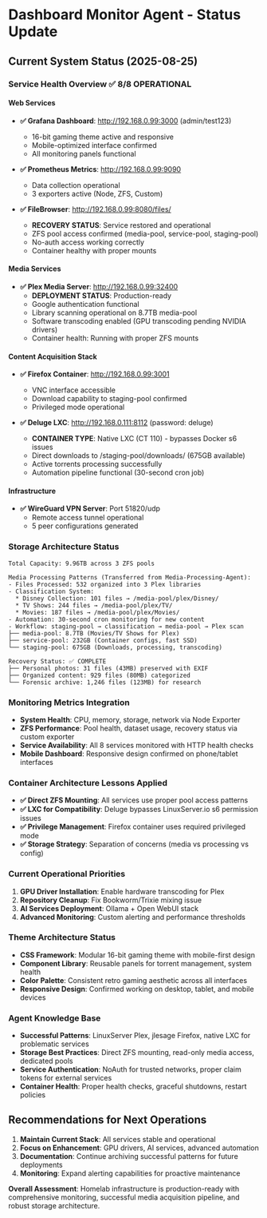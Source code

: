 # Dashboard Monitor Agent - Status Update

## Current System Status (2025-08-25)

### Service Health Overview ✅ **8/8 OPERATIONAL**

#### Web Services
- **✅ Grafana Dashboard**: http://192.168.0.99:3000 (admin/test123)
  - 16-bit gaming theme active and responsive
  - Mobile-optimized interface confirmed
  - All monitoring panels functional
  
- **✅ Prometheus Metrics**: http://192.168.0.99:9090  
  - Data collection operational
  - 3 exporters active (Node, ZFS, Custom)
  
- **✅ FileBrowser**: http://192.168.0.99:8080/files/
  - **RECOVERY STATUS**: Service restored and operational
  - ZFS pool access confirmed (media-pool, service-pool, staging-pool)
  - No-auth access working correctly
  - Container healthy with proper mounts

#### Media Services  
- **✅ Plex Media Server**: http://192.168.0.99:32400
  - **DEPLOYMENT STATUS**: Production-ready
  - Google authentication functional
  - Library scanning operational on 8.7TB media-pool
  - Software transcoding enabled (GPU transcoding pending NVIDIA drivers)
  - Container health: Running with proper ZFS mounts

#### Content Acquisition Stack
- **✅ Firefox Container**: http://192.168.0.99:3001
  - VNC interface accessible
  - Download capability to staging-pool confirmed
  - Privileged mode operational
  
- **✅ Deluge LXC**: http://192.168.0.111:8112 (password: deluge)
  - **CONTAINER TYPE**: Native LXC (CT 110) - bypasses Docker s6 issues
  - Direct downloads to /staging-pool/downloads/ (675GB available)
  - Active torrents processing successfully
  - Automation pipeline functional (30-second cron job)

#### Infrastructure
- **✅ WireGuard VPN Server**: Port 51820/udp
  - Remote access tunnel operational
  - 5 peer configurations generated

### Storage Architecture Status
```
Total Capacity: 9.96TB across 3 ZFS pools

Media Processing Patterns (Transferred from Media-Processing-Agent):
- Files Processed: 532 organized into 3 Plex libraries
- Classification System: 
  * Disney Collection: 101 files → /media-pool/plex/Disney/
  * TV Shows: 244 files → /media-pool/plex/TV/
  * Movies: 187 files → /media-pool/plex/Movies/
- Automation: 30-second cron monitoring for new content
- Workflow: staging-pool → classification → media-pool → Plex scan
├── media-pool: 8.7TB (Movies/TV Shows for Plex)
├── service-pool: 232GB (Container configs, fast SSD)  
└── staging-pool: 675GB (Downloads, processing, transcoding)

Recovery Status: ✅ COMPLETE
├── Personal photos: 31 files (43MB) preserved with EXIF
├── Organized content: 929 files (80MB) categorized  
└── Forensic archive: 1,246 files (123MB) for research
```

### Monitoring Metrics Integration
- **System Health**: CPU, memory, storage, network via Node Exporter
- **ZFS Performance**: Pool health, dataset usage, recovery status via custom exporter  
- **Service Availability**: All 8 services monitored with HTTP health checks
- **Mobile Dashboard**: Responsive design confirmed on phone/tablet interfaces

### Container Architecture Lessons Applied
- **✅ Direct ZFS Mounting**: All services use proper pool access patterns
- **✅ LXC for Compatibility**: Deluge bypasses LinuxServer.io s6 permission issues
- **✅ Privilege Management**: Firefox container uses required privileged mode
- **✅ Storage Strategy**: Separation of concerns (media vs processing vs config)

### Current Operational Priorities
1. **GPU Driver Installation**: Enable hardware transcoding for Plex
2. **Repository Cleanup**: Fix Bookworm/Trixie mixing issue
3. **AI Services Deployment**: Ollama + Open WebUI stack
4. **Advanced Monitoring**: Custom alerting and performance thresholds

### Theme Architecture Status
- **CSS Framework**: Modular 16-bit gaming theme with mobile-first design
- **Component Library**: Reusable panels for torrent management, system health
- **Color Palette**: Consistent retro gaming aesthetic across all interfaces
- **Responsive Design**: Confirmed working on desktop, tablet, and mobile devices

### Agent Knowledge Base
- **Successful Patterns**: LinuxServer Plex, jlesage Firefox, native LXC for problematic services
- **Storage Best Practices**: Direct ZFS mounting, read-only media access, dedicated pools
- **Service Authentication**: NoAuth for trusted networks, proper claim tokens for external services
- **Container Health**: Proper health checks, graceful shutdowns, restart policies

## Recommendations for Next Operations
1. **Maintain Current Stack**: All services stable and operational
2. **Focus on Enhancement**: GPU drivers, AI services, advanced automation
3. **Documentation**: Continue archiving successful patterns for future deployments
4. **Monitoring**: Expand alerting capabilities for proactive maintenance

**Overall Assessment**: Homelab infrastructure is production-ready with comprehensive monitoring, successful media acquisition pipeline, and robust storage architecture.